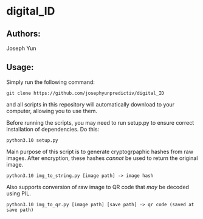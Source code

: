 # digital_ID

## Authors:
Joseph Yun

## Usage:

Simply run the following command:

```git clone https://github.com/josephyunpredictiv/digital_ID```

and all scripts in this repository will automatically download to your computer, allowing you to use them.

Before running the scripts, you may need to run setup.py to ensure correct installation of dependencies.
Do this:

```python3.10 setup.py```

Main purpose of this script is to generate cryptogrpaphic hashes from raw images.
After encryption, these hashes *cannot* be used to return the original image.

```python3.10 img_to_string.py [image path] -> image hash ```

Also supports conversion of raw image to QR code that *may* be decoded using PIL.

```python3.10 img_to_qr.py [image path] [save path] -> qr code (saved at save path)```